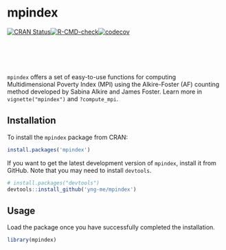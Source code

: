 # mpindex

<!-- badges: start -->
<div style="display: flex; align-items: center; margin-bottom: 20px; padding-bottom: 20px;">
  <a style="display: inline-flex;" href="https://cran.r-project.org/package=mpindex" target="_blank">
    <img src="https://www.r-pkg.org/badges/version/mpindex" alt="CRAN Status" />
  </a> 
  <a style="display: inline-flex;" href="https://github.com/yng-me/mpindex/actions/workflows/R-CMD-check.yaml" target="_blank">
  <img src="https://github.com/yng-me/mpindex/actions/workflows/R-CMD-check.yaml/badge.svg" alt="R-CMD-check" />
  </a>
  <a style="display: inline-flex;" href="https://app.codecov.io/gh/yng-me/mpindex?branch=main" target="_blank">
    <img src="https://codecov.io/gh/yng-me/mpindex/branch/main/graph/badge.svg" alt="codecov" />
  </a>
</div>
<!-- badges: end -->

<br />
<br />


`mpindex` offers a set of easy-to-use functions for computing Multidimensional Poverty Index (MPI) using the Alkire-Foster (AF) counting method developed by Sabina Alkire and James Foster. Learn more in `vignette("mpindex")` and `?compute_mpi`.

## Installation

To install the `mpindex` package from CRAN:

```r
install.packages('mpindex')
```

If you want to get the latest development version of `mpindex`, install it from GitHub. Note that you may need to install `devtools`.

```r
# install.packages("devtools")
devtools::install_github('yng-me/mpindex')
```
## Usage

Load the package once you have successfully completed the installation.

```r
library(mpindex)
```
